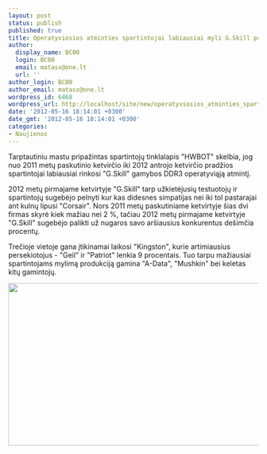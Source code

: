 ```yaml
---
layout: post
status: publish
published: true
title: Operatyviosios atminties spartintojai labiausiai myli G.Skill produkciją
author:
  display_name: BC00
  login: BC00
  email: matasx@one.lt
  url: ''
author_login: BC00
author_email: matasx@one.lt
wordpress_id: 6468
wordpress_url: http://localhost/site/new/operatyviosios_atminties_spartintojai_labiausiai_myli_gskill_produkcija/
date: '2012-05-16 18:14:01 +0300'
date_gmt: '2012-05-16 18:14:01 +0300'
categories:
- Naujienos
---
```

<p>
	Tarptautiniu mastu pripažintas spartintojų tinklalapis &quot;HWBOT&quot; skelbia, jog nuo 2011 metų paskutinio ketvirčio iki 2012 antrojo ketvirčio pradžios spartintojai labiausiai rinkosi &quot;G.Skill&quot; gamybos DDR3 operatyviąją atmintį.</p>
<p>
	2012 metų pirmajame ketvirtyje &quot;G.Skill&quot; tarp užkietėjusių testuotojų ir spartintojų sugebėjo pelnyti kur kas didesnes simpatijas nei iki tol pastarajai ant kulnų lipusi &quot;Corsair&quot;. Nors 2011 metų paskutiniame ketvirtyje &scaron;ias dvi firmas skyrė kiek mažiau nei 2 %, tačiau 2012 metų pirmajame ketvirtyje &quot;G.Skill&quot; sugebėjo palikti už nugaros savo ar&scaron;iausius konkurentus de&scaron;imčia procentų.</p>
<p>
	Trečioje vietoje gana įtikinamai laikosi &quot;Kingston&quot;, kurie artimiausius persekiotojus - &quot;Geil&quot; ir &quot;Patriot&quot; lenkia 9 procentais. Tuo tarpu mažiausiai spartintojams mylimą produkciją gamina &quot;A-Data&quot;, &quot;Mushkin&quot; bei keletas kitų gamintojų.</p>
<p>
	<img alt="" src="http://technews.lt/userfiles/HWBOT.jpg" style="width: 520px; height: 327px;" /></p>
